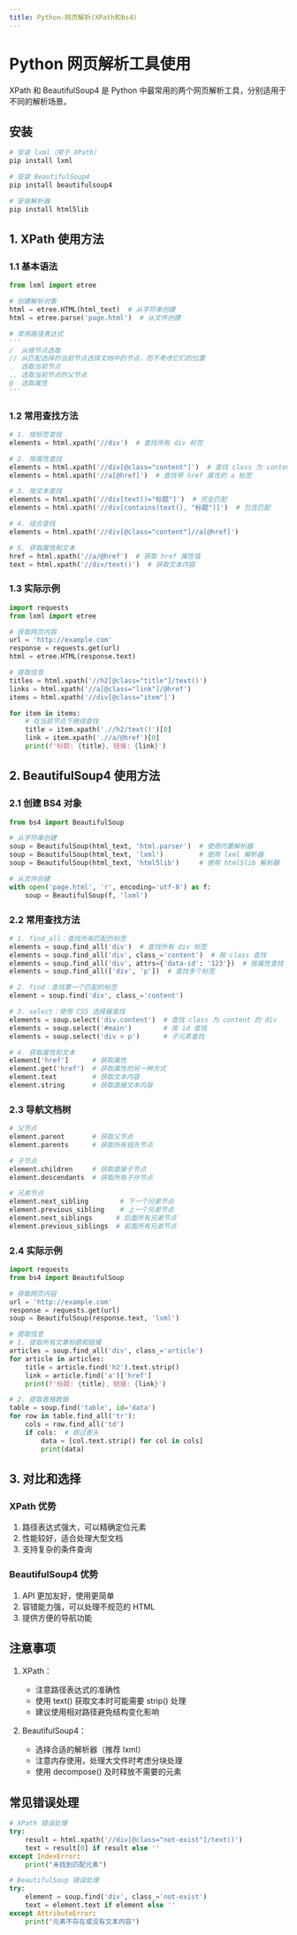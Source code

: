 ```yaml
---
title: Python-网页解析(XPath和bs4)
---
```


# Python 网页解析工具使用

XPath 和 BeautifulSoup4 是 Python 中最常用的两个网页解析工具，分别适用于不同的解析场景。

## 安装

```bash
# 安装 lxml（用于 XPath）
pip install lxml

# 安装 BeautifulSoup4
pip install beautifulsoup4

# 安装解析器
pip install html5lib
```

## 1. XPath 使用方法

### 1.1 基本语法

```python
from lxml import etree

# 创建解析对象
html = etree.HTML(html_text)  # 从字符串创建
html = etree.parse('page.html')  # 从文件创建

# 常用路径表达式
'''
/  从根节点选取
// 从匹配选择的当前节点选择文档中的节点，而不考虑它们的位置
.  选取当前节点
.. 选取当前节点的父节点
@  选取属性
'''
```

### 1.2 常用查找方法

```python
# 1. 按标签查找
elements = html.xpath('//div')  # 查找所有 div 标签

# 2. 按属性查找
elements = html.xpath('//div[@class="content"]')  # 查找 class 为 content 的 div
elements = html.xpath('//a[@href]')  # 查找带 href 属性的 a 标签

# 3. 按文本查找
elements = html.xpath('//div[text()="标题"]')  # 完全匹配
elements = html.xpath('//div[contains(text(), "标题")]')  # 包含匹配

# 4. 组合查找
elements = html.xpath('//div[@class="content"]//a[@href]')

# 5. 获取属性和文本
href = html.xpath('//a/@href')  # 获取 href 属性值
text = html.xpath('//div/text()')  # 获取文本内容
```

### 1.3 实际示例

```python
import requests
from lxml import etree

# 获取网页内容
url = 'http://example.com'
response = requests.get(url)
html = etree.HTML(response.text)

# 提取信息
titles = html.xpath('//h2[@class="title"]/text()')
links = html.xpath('//a[@class="link"]/@href')
items = html.xpath('//div[@class="item"]')

for item in items:
    # 在当前节点下继续查找
    title = item.xpath('.//h2/text()')[0]
    link = item.xpath('.//a/@href')[0]
    print(f'标题: {title}, 链接: {link}')
```

## 2. BeautifulSoup4 使用方法

### 2.1 创建 BS4 对象

```python
from bs4 import BeautifulSoup

# 从字符串创建
soup = BeautifulSoup(html_text, 'html.parser')  # 使用内置解析器
soup = BeautifulSoup(html_text, 'lxml')         # 使用 lxml 解析器
soup = BeautifulSoup(html_text, 'html5lib')     # 使用 html5lib 解析器

# 从文件创建
with open('page.html', 'r', encoding='utf-8') as f:
    soup = BeautifulSoup(f, 'lxml')
```

### 2.2 常用查找方法

```python
# 1. find_all：查找所有匹配的标签
elements = soup.find_all('div')  # 查找所有 div 标签
elements = soup.find_all('div', class_='content')  # 按 class 查找
elements = soup.find_all('div', attrs={'data-id': '123'})  # 按属性查找
elements = soup.find_all(['div', 'p'])  # 查找多个标签

# 2. find：查找第一个匹配的标签
element = soup.find('div', class_='content')

# 3. select：使用 CSS 选择器查找
elements = soup.select('div.content')  # 查找 class 为 content 的 div
elements = soup.select('#main')        # 按 id 查找
elements = soup.select('div > p')      # 子元素查找

# 4. 获取属性和文本
element['href']      # 获取属性
element.get('href')  # 获取属性的另一种方式
element.text         # 获取文本内容
element.string       # 获取直接文本内容
```

### 2.3 导航文档树

```python
# 父节点
element.parent       # 获取父节点
element.parents      # 获取所有祖先节点

# 子节点
element.children     # 获取直接子节点
element.descendants  # 获取所有子孙节点

# 兄弟节点
element.next_sibling        # 下一个兄弟节点
element.previous_sibling    # 上一个兄弟节点
element.next_siblings      # 后面所有兄弟节点
element.previous_siblings  # 前面所有兄弟节点
```

### 2.4 实际示例

```python
import requests
from bs4 import BeautifulSoup

# 获取网页内容
url = 'http://example.com'
response = requests.get(url)
soup = BeautifulSoup(response.text, 'lxml')

# 提取信息
# 1. 提取所有文章标题和链接
articles = soup.find_all('div', class_='article')
for article in articles:
    title = article.find('h2').text.strip()
    link = article.find('a')['href']
    print(f'标题: {title}, 链接: {link}')

# 2. 提取表格数据
table = soup.find('table', id='data')
for row in table.find_all('tr'):
    cols = row.find_all('td')
    if cols:  # 跳过表头
        data = [col.text.strip() for col in cols]
        print(data)
```

## 3. 对比和选择

### XPath 优势
1. 路径表达式强大，可以精确定位元素
2. 性能较好，适合处理大型文档
3. 支持复杂的条件查询

### BeautifulSoup4 优势
1. API 更加友好，使用更简单
2. 容错能力强，可以处理不规范的 HTML
3. 提供方便的导航功能

## 注意事项

1. XPath：
   - 注意路径表达式的准确性
   - 使用 text() 获取文本时可能需要 strip() 处理
   - 建议使用相对路径避免结构变化影响

2. BeautifulSoup4：
   - 选择合适的解析器（推荐 lxml）
   - 注意内存使用，处理大文件时考虑分块处理
   - 使用 decompose() 及时释放不需要的元素

## 常见错误处理

```python
# XPath 错误处理
try:
    result = html.xpath('//div[@class="not-exist"]/text()')
    text = result[0] if result else ''
except IndexError:
    print("未找到匹配元素")

# BeautifulSoup 错误处理
try:
    element = soup.find('div', class_='not-exist')
    text = element.text if element else ''
except AttributeError:
    print("元素不存在或没有文本内容")
``` 